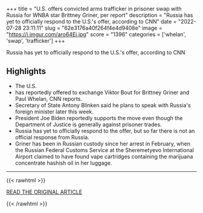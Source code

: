 +++
title = "U.S. offers convicted arms trafficker in prisoner swap with Russia for WNBA star Brittney Griner, per report"
description = "Russia has yet to officially respond to the U.S.'s offer, according to CNN"
date = "2022-07-28 23:11:11"
slug = "62e3176a40f264f4e4d9408e"
image = "https://i.imgur.com/aro64Ei.jpg"
score = "1396"
categories = ['whelan', 'swap', 'trafficker']
+++

Russia has yet to officially respond to the U.S.'s offer, according to CNN

## Highlights

- The U.S.
- has reportedly offered to exchange Viktor Bout for Brittney Griner and Paul Whelan, CNN reports.
- Secretary of State Antony Blinken said he plans to speak with Russia's foreign minister later this week.
- President Joe Biden reportedly supports the move even though the Department of Justice is generally against prisoner trades.
- Russia has yet to officially respond to the offer, but so far there is not an official response from Russia.
- Griner has been in Russian custody since her arrest in February, when the Russian Federal Customs Service at the Sheremetyevo International Airport claimed to have found vape cartridges containing the marijuana concentrate hashish oil in her luggage.

---

{{< rawhtml >}}
  <p class="article-category">
    <a target="_blank" href="https://www.cbssports.com/wnba/news/u-s-offers-convicted-arms-trafficker-in-prisoner-swap-with-russia-for-wnba-star-brittney-griner-per-report/">READ THE ORIGINAL ARTICLE</a>
  </p>
{{< /rawhtml >}}
